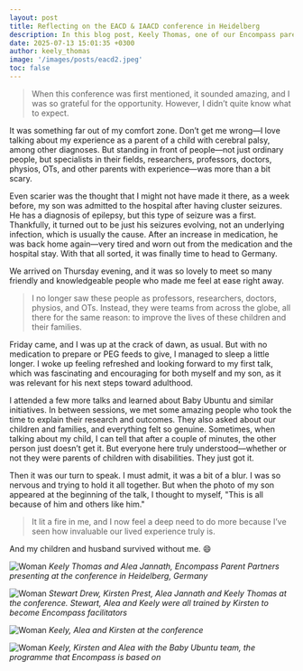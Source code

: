 ```yaml
---
layout: post
title: Reflecting on the EACD & IAACD conference in Heidelberg
description: In this blog post, Keely Thomas, one of our Encompass parent partners, beautifully shares her experience of travelling to Heidelberg, Germany for the 2025 European Academy for Childhood-onset Disability conference
date: 2025-07-13 15:01:35 +0300
author: keely_thomas
image: '/images/posts/eacd2.jpeg'
toc: false
---
```


> When this conference was first mentioned, it sounded amazing, and I was so grateful for the opportunity. However, I didn’t quite know what to expect. 

It was something far out of my comfort zone. Don’t get me wrong—I love talking about my experience as a parent of a child with cerebral palsy, among other diagnoses. But standing in front of people—not just ordinary people, but specialists in their fields, researchers, professors, doctors, physios, OTs, and other parents with experience—was more than a bit scary. 

Even scarier was the thought that I might not have made it there, as a week before, my son was admitted to the hospital after having cluster seizures. He has a diagnosis of epilepsy, but this type of seizure was a first. Thankfully, it turned out to be just his seizures evolving, not an underlying infection, which is usually the cause. After an increase in medication, he was back home again—very tired and worn out from the medication and the hospital stay. With that all sorted, it was finally time to head to Germany.

We arrived on Thursday evening, and it was so lovely to meet so many friendly and knowledgeable people who made me feel at ease right away. 

> I no longer saw these people as professors, researchers, doctors, physios, and OTs. Instead, they were teams from across the globe, all there for the same reason: to improve the lives of these children and their families.

Friday came, and I was up at the crack of dawn, as usual. But with no medication to prepare or PEG feeds to give, I managed to sleep a little longer. I woke up feeling refreshed and looking forward to my first talk, which was fascinating and encouraging for both myself and my son, as it was relevant for his next steps toward adulthood.

I attended a few more talks and learned about Baby Ubuntu and similar initiatives. In between sessions, we met some amazing people who took the time to explain their research and outcomes. They also asked about our children and families, and everything felt so genuine. Sometimes, when talking about my child, I can tell that after a couple of minutes, the other person just doesn’t get it. But everyone here truly understood—whether or not they were parents of children with disabilities. They just got it.

Then it was our turn to speak. I must admit, it was a bit of a blur. I was so nervous and trying to hold it all together. But when the photo of my son appeared at the beginning of the talk, I thought to myself, "This is all because of him and others like him." 

> It lit a fire in me, and I now feel a deep need to do more because I’ve seen how invaluable our lived experience truly is.

And my children and husband survived without me. 😄

![Woman]({{site.baseurl}}/images/posts/eacd8.jpeg)
*Keely Thomas and Alea Jannath, Encompass Parent Partners presenting at the conference in Heidelberg, Germany*

![Woman]({{site.baseurl}}/images/posts/eacd9.jpeg)
*Stewart Drew, Kirsten Prest, Alea Jannath and Keely Thomas at the conference. Stewart, Alea and Keely were all trained by Kirsten to become Encompass facilitators*

![Woman]({{site.baseurl}}/images/posts/eacd12.jpeg)
*Keely, Alea and Kirsten at the conference*

![Woman]({{site.baseurl}}/images/posts/eacd13.jpg)
*Keely, Kirsten and Alea with the Baby Ubuntu team, the programme that Encompass is based on*




